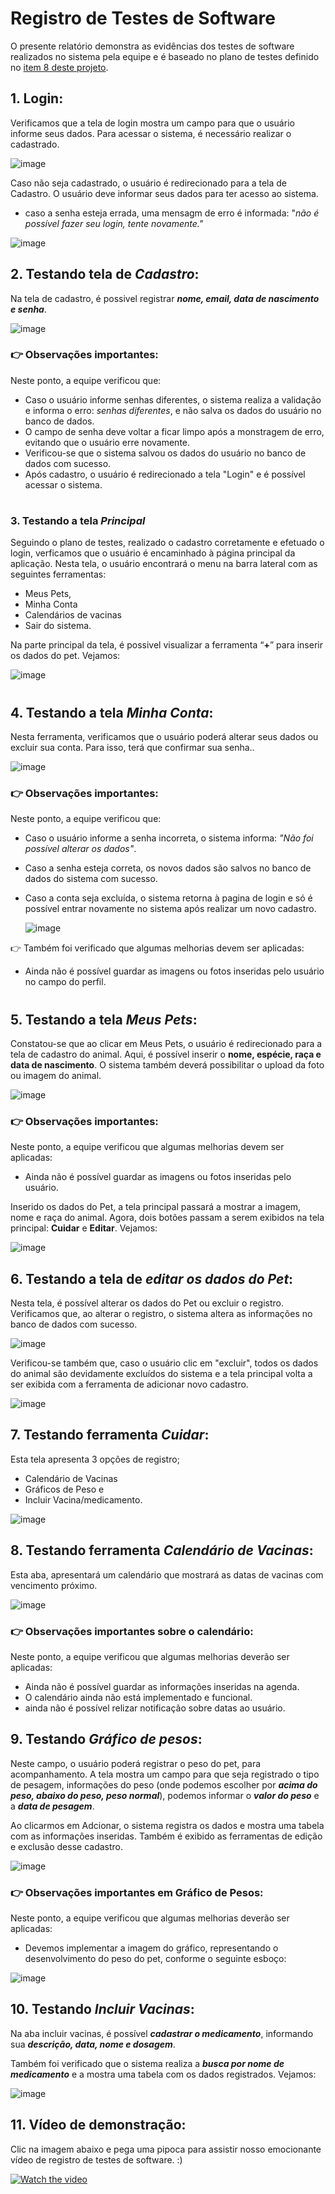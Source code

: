 # Registro de Testes de Software

O presente relatório demonstra as evidências dos testes de software realizados no sistema pela equipe e é baseado no plano de testes definido no [item 8 deste projeto](https://github.com/ICEI-PUC-Minas-PMV-ADS/PetCare-/blob/main/docs/08-Plano%20de%20Testes%20de%20Software.md).

## 1. Login:

Verificamos que a tela de login mostra um campo para que o usuário informe seus dados.
Para acessar o sistema, é necessário realizar o cadastrado.

![image](https://user-images.githubusercontent.com/78277341/168466558-67571ffb-be65-4c3c-981e-ba53ad9b1a58.png)


Caso não seja cadastrado, o usuário é redirecionado para a tela de Cadastro.
O usuário deve informar seus dados para ter acesso ao sistema.

- caso a senha esteja errada, uma mensagm de erro é informada: "*não é possível fazer seu login, tente novamente."*

![image](https://user-images.githubusercontent.com/78277341/168466923-f5b70577-6753-432c-b87c-b04949751f2d.png)


## 2. Testando tela de *Cadastro*:

Na tela de cadastro, é possivel registrar ***nome, email, data de nascimento e senha***.

![image](https://user-images.githubusercontent.com/78277341/168466604-1840a37c-bffb-409f-a66f-bb94a11709b5.png)

### :point_right: Observações importantes:
Neste ponto, a equipe verificou que:
- Caso o usuário informe senhas diferentes, o sistema realiza a validação e informa o erro: *senhas diferentes*, e não salva os dados do usuário no banco de dados.
- O campo de senha deve voltar a ficar limpo após a monstragem de erro, evitando que o usuário erre novamente.
- Verificou-se que o sistema salvou os dados do usuário no banco de dados com sucesso.
- Após cadastro, o usuário é redirecionado a tela "Login" e é possível acessar o sistema.

#
### 3. Testando a tela *Principal*
Seguindo o plano de testes, realizado o cadastro corretamente e efetuado o login, verficamos que o usuário é encaminhado à página principal da aplicação. Nesta tela, o usuário encontrará o menu na barra lateral com as seguintes ferramentas:
- Meus Pets,
- Minha Conta
- Calendários de vacinas
- Sair do sistema.

Na parte principal da tela, é possivel visualizar a ferramenta “**+**” para inserir os dados do pet. Vejamos:

![image](https://user-images.githubusercontent.com/78277341/168466998-5506260b-85e1-4d41-bed2-0d4852ac45ea.png)
#

## 4. Testando a tela *Minha Conta*:
Nesta ferramenta, verificamos que o usuário poderá alterar seus dados ou excluir sua conta. Para isso, terá que confirmar sua senha..

![image](https://user-images.githubusercontent.com/78277341/168467041-42bbcac8-a207-40bc-9ff5-17d0a8e7eed5.png)
### :point_right: Observações importantes:
Neste ponto, a equipe verificou que:
- Caso o usuário informe a senha incorreta, o sistema informa: *"Não foi possível alterar os dados"*.
- Caso a senha esteja correta, os novos dados são salvos no banco de dados do sistema com sucesso.
- Caso a conta seja excluída, o sistema retorna à pagina de login e só é possível entrar novamente no sistema após realizar um novo cadastro.


  ![image](https://user-images.githubusercontent.com/78277341/168467172-206c1d78-3a4c-4050-a2c5-606ee6786889.png)

:point_right: Também foi verificado que algumas melhorias devem ser aplicadas:

- Ainda não é possível guardar as imagens ou fotos inseridas pelo usuário no campo do perfil.
#
## 5. Testando a tela *Meus Pets*:

Constatou-se que ao clicar em Meus Pets, o usuário é redirecionado para a tela de cadastro do animal.
Aqui, é possível inserir o **nome, espécie, raça e data de nascimento**.
O sistema também deverá possibilitar o upload da foto ou imagem do animal.

![image](https://user-images.githubusercontent.com/78277341/168467201-bbd63e4d-a5fe-4e76-817a-29fbdaefff8e.png)

### :point_right: Observações importantes:
Neste ponto, a equipe verificou que algumas melhorias devem ser aplicadas:
- Ainda não é possível guardar as imagens ou fotos inseridas pelo usuário.

Inserido os dados do Pet, a tela principal passará a mostrar a imagem, nome e raça do animal.
Agora, dois botões passam a serem exibidos na tela principal: **Cuidar** e **Editar**. Vejamos:

![image](https://user-images.githubusercontent.com/78277341/168467226-7169c963-2dd0-4c44-b0ed-2ef3950c070d.png)

## 6. Testando a tela de *editar os dados do Pet*:

Nesta tela, é possível alterar os dados do Pet ou excluir o registro.
Verificamos que, ao alterar o registro, o sistema altera as informações no banco de dados com sucesso.

![image](https://user-images.githubusercontent.com/78277341/168467287-80f772f9-1d81-4c5b-9e32-2dcb37b7fd63.png)



Verificou-se também que, caso o usuário clic em "excluir", todos os dados do animal são devidamente excluídos do sistema e a tela principal volta a ser exibida com a ferramenta de adicionar novo cadastro.

![image](https://user-images.githubusercontent.com/78277341/168467352-70eccf75-28d6-4f9b-aecc-9213eaf6ff0c.png)

## 7. Testando ferramenta *Cuidar*:

Esta tela apresenta 3 opções de registro;

- Calendário de Vacinas
- Gráficos de Peso e
- Incluir Vacina/medicamento.


![image](https://user-images.githubusercontent.com/78277341/168467377-009081e0-6e12-421d-888d-7eeecf09273c.png)



## 8. Testando ferramenta *Calendário de Vacinas*:

Esta aba, apresentará um calendário que mostrará as datas de vacinas com vencimento próximo.

![image](https://user-images.githubusercontent.com/78277341/143724524-c2d09ec2-7836-4e2b-a218-849187d7dea4.png)

### :point_right: Observações importantes sobre o calendário:
Neste ponto, a equipe verificou que algumas melhorias deverão ser aplicadas:
- Ainda não é possível guardar as informações inseridas na agenda.
- O calendário ainda não está implementado e funcional.
- ainda não é possível relizar notificação sobre datas ao usuário.


## 9. Testando *Gráfico de pesos*:

Neste campo, o usuário poderá registrar o peso do pet, para acompanhamento.
A tela mostra um campo para que seja registrado o tipo de pesagem, informações do peso (onde podemos escolher por ***acima do peso, abaixo do peso, peso normal***), podemos informar o ***valor do peso*** e a ***data de pesagem***.

Ao clicarmos em Adcionar, o sistema registra os dados e mostra uma tabela com as informações inseridas.
Também é exibido as ferramentas de edição e exclusão desse cadastro.

![image](https://user-images.githubusercontent.com/78277341/168467428-614e4894-97ef-45ca-bc19-cdcec9736ea7.png)

### :point_right: Observações importantes em Gráfico de Pesos:
Neste ponto, a equipe verificou que algumas melhorias deverão ser aplicadas:
- Devemos implementar a imagem do gráfico, representando o desenvolvimento do peso do pet, conforme o seguinte esboço:

![image](https://user-images.githubusercontent.com/78277341/143724710-5fd5677b-bb4b-45bb-9e0e-9ed63375dbc3.png)

## 10. Testando *Incluir Vacinas*:

Na aba incluir vacinas, é possível ***cadastrar o medicamento***, informando sua ***descrição, data, nome e dosagem***.

Também foi verificado que o sistema realiza a ***busca por nome de medicamento*** e a mostra uma tabela com os dados registrados. Vejamos:

![image](https://user-images.githubusercontent.com/78277341/168467457-c72b1c30-2410-44ab-a096-eca5d71445af.png)


## 11. Vídeo de demonstração:

Clic na imagem abaixo e pega uma pipoca para assistir nosso emocionante vídeo de registro de testes de software. :)

[![Watch the video](https://user-images.githubusercontent.com/78277341/144880982-308d72df-079e-4f8e-a8e6-1bfbeda473de.png)](https://youtu.be/LR2cz3U-OL4)

